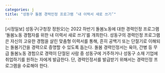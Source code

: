 ```yaml
---
categories: j
title: "성동구 돌봄 경력인정 프로그램 ‘내 이력서 새로 쓰기’"
---
```

[시정일보] 성동구(구청장 정원오)는 2022 하반기 돌봄노동에 대한 경력인정 프로그램 ‘돌봄노동 경험자를 위한 내 이력서 새로 쓰기’를 개최한다. 성동구의 경력인정 프로그램은 자신의 고유한 경험을 살린 맞춤형 이력서를 통해, 흔히 공백기 또는 단절기로 이해되는 돌봄기간을 경력으로 증명할 수 있도록 돕는다. 돌봄 경력인정서는 육아, 간병 등 무급 돌봄노동 경험으로 경력이 단절된 사람 중 성동구에 거주하거나 성동구 소재 기업에 취업하기를 원하는 자에게 발급한다. 단, 경력인정서를 발급받기 위해서는 경력인정 프로그램을 수료해야 한다.
